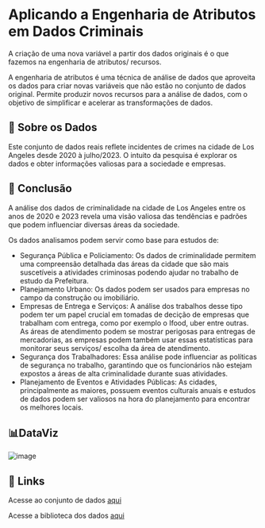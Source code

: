 # Aplicando a Engenharia de Atributos em Dados Criminais
A criação de uma nova variável a partir dos dados originais é o que fazemos na engenharia de atributos/ recursos. 

A engenharia de atributos é uma técnica de análise de dados que aproveita os dados para criar novas variáveis que não estão no conjunto de dados original. 
Permite produzir novos recursos para a análise de dados, com o objetivo de simplificar e acelerar as transformações de dados.  

## 🎲 Sobre os Dados 
Este conjunto de dados reais reflete incidentes de crimes na cidade de Los Angeles desde 2020 à julho/2023.
O intuito da pesquisa é explorar os dados e obter informações valiosas para a sociedade e empresas.

## 🎯 Conclusão 
A análise dos dados de criminalidade na cidade de Los Angeles entre os anos de 2020 e 2023 revela uma visão valiosa das tendências e padrões que podem influenciar diversas áreas da sociedade.

Os dados analisamos podem servir como base para estudos de:

- Segurança Pública e Policiamento: Os dados de criminalidade permitem uma compreensão detalhada das áreas da cidade que são mais suscetíveis a atividades criminosas podendo ajudar no trabalho de estudo da Prefeitura.
- Planejamento Urbano: Os dados podem ser usados para empresas no campo da construção ou imobiliário.
- Empresas de Entrega e Serviços: A análise dos trabalhos desse tipo podem ter um papel crucial em tomadas de decição de empresas que trabalham com entrega, como por exemplo o Ifood, uber entre outras. As áreas de atendimento podem se mostrar perigosas para entregas de mercadorias, as empresas podem também usar essas estatísticas para monitorar seus serviços/ escolha da área de atendimento.
- Segurança dos Trabalhadores: Essa análise pode influenciar as políticas de segurança no trabalho, garantindo que os funcionários não estejam expostos a áreas de alta criminalidade durante suas atividades.
- Planejamento de Eventos e Atividades Públicas: As cidades, principalmente as maiores, possuem eventos culturais anuais e estudos de dados podem ser valiosos na hora do planejamento para encontrar os melhores locais.

## 📊DataViz
![image](https://github.com/didellygamb/attribute_engineering/assets/109447846/55f52a6b-1ab4-455b-966e-7caa593856c8)


## 🔎 Links
Acesse ao conjunto de dados [aqui](https://catalog.data.gov/dataset/crime-data-from-2020-to-present) 

Acesse a biblioteca dos dados [aqui](https://data.lacity.org/Public-Safety/Crime-Data-from-2020-to-Present/2nrs-mtv8)
